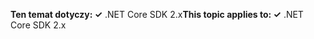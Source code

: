 <span data-ttu-id="20b05-101">**Ten temat dotyczy: ✓** .NET Core SDK 2.x</span><span class="sxs-lookup"><span data-stu-id="20b05-101">**This topic applies to: ✓** .NET Core SDK 2.x</span></span>
